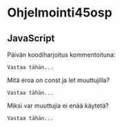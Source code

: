 # Ohjelmointi45osp

## JavaScript
Päivän koodiharjoitus kommentoituna:
```
Vastaa tähän...
```
Mitä eroa on const ja let muuttujilla?

```
Vastaa tähän...
```
Miksi var muuttujia ei enää käytetä?

```
Vastaa tähän...
```
